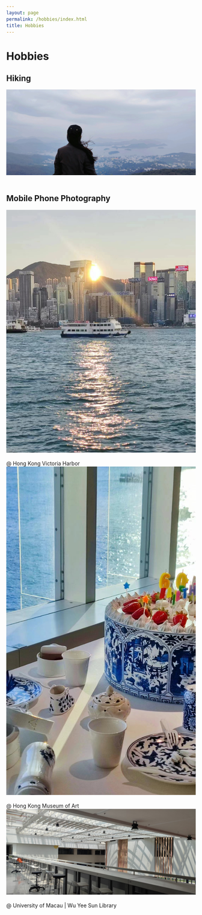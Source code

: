 ```yaml
---
layout: page
permalink: /hobbies/index.html
title: Hobbies
---
```


# Hobbies

## Hiking

<div>
<img src="/images/hiking.maanshan.jpg">
</div>
<br>

## Mobile Phone Photography

<div class="third">
<img src="/images/hk.sea.sunny.jpg">
</div>
<br> @ Hong Kong Victoria Harbor
<br> 

<div class="third">
<img src="/images/hk.china.cake.jpg">
</div>
<br> @ Hong Kong Museum of Art
<br> 

<div>
<img src="/images/um.library.jpg">
</div>
<br> @ University of Macau | Wu Yee Sun Library

